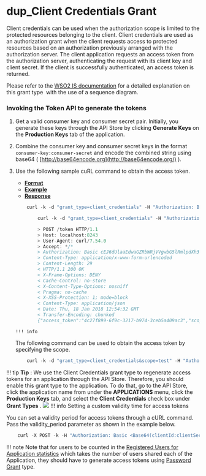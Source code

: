 # dup\_Client Credentials Grant

Client credentials can be used when the authorization scope is limited to the protected resources belonging to the client. Client credentials are used as an authorization grant when the client requests access to protected resources based on an authorization previously arranged with the authorization server. The client application requests an access token from the authorization server, authenticating the request with its client key and client secret. If the client is successfully authenticated, an access token is returned.

Please refer to the [WSO2 IS documentation](https://docs.wso2.com/display/IS540/Client+Credentials+Grant) for a detailed explanation on this grant type  with the use of a sequence diagram.

### Invoking the Token API to generate the tokens

1.  Get a valid consumer key and consumer secret pair. Initially, you generate these keys through the API Store by clicking **Generate Keys** on the **Production Keys** tab of the application.
2.  Combine the consumer key and consumer secret keys in the format `consumer-key:consumer-secret` and encode the combined string using base64 ( [http://base64encode.org](http://base64encode.org/) ).
3.  Use the following sample cuRL command to obtain the access token.

    -   [**Format**](#format)
    -   [**Example**](#example)
    -   [**Response**](#response)

    ``` java
        curl -k -d "grant_type=client_credentials" -H "Authorization: Basic <Base64-encoded-client_key:client_secret>" -H "Content-Type: application/x-www-form-urlencoded" https://localhost:<https-port>/token -v
    ```

    ``` java
            curl -k -d "grant_type=client_credentials" -H "Authorization: Basic cEJ6dUlaaEdwaGZRbWRjVVgwbG5lRmlpdXh3YTo0U0pnV19qTU56aGpIU284OGJuZVhtTnFNMjRh" -H "Content-Type: application/x-www-form-urlencoded" https://localhost:8243/token -v
    ```

    ``` java
            > POST /token HTTP/1.1
            > Host: localhost:8243
            > User-Agent: curl/7.54.0
            > Accept: */*
            > Authorization: Basic cEJ6dUlaaEdwaGZRbWRjVVgwbG5lRmlpdXh3YTo0U0pnV19qTU56aGpIU284OGJuZVhtTnFNMjRh
            > Content-Type: application/x-www-form-urlencoded
            > Content-Length: 29
            < HTTP/1.1 200 OK
            < X-Frame-Options: DENY
            < Cache-Control: no-store
            < X-Content-Type-Options: nosniff
            < Pragma: no-cache
            < X-XSS-Protection: 1; mode=block
            < Content-Type: application/json
            < Date: Thu, 18 Jan 2018 12:54:32 GMT
            < Transfer-Encoding: chunked
            {"access_token":"4c27f899-6f9c-3217-b974-3ceb5a409ac3","scope":"am_application_scope default","token_type":"Bearer","expires_in":723}
    ```

        !!! info
    The following command can be used to obtain the access token by specifying the scope.

    ``` java
        curl -k -d "grant_type=client_credentials&scope=test" -H "Authorization: Basic <ConsumerKey:ConsumerSecret>" -H "Content-Type: application/x-www-form-urlencoded" https://localhost:8243/token
    ```


!!! tip
**Tip** : We use the Client Credentials grant type to regenerate access tokens for an application through the API Store. Therefore, you should enable this grant type to the application. To do that, go to the API Store, click the application name from under the **APPLICATIONS** menu, click the **Production Keys** tab, and select the **Client Credentials** check box under **Grant Types** .
![]({{base_path}}/assets/attachments/126561130/126561131.png)
!!! info
Setting a custom validity time for access tokens

You can set a validity period for access tokens through a cURL command. Pass the validity\_period parameter as shown in the example below.

``` java
    curl -X POST -k -H "Authorization: Basic <Base64(clientId:clientSecret)>" -d "grant_type=client_credentials&validity_period=<custom_validity_time_in_seconds>" -H "Content-Type: application/x-www-form-urlencoded" https://localhost:8243/token -v
```

!!! note
Note that for users to be counted in the [Registered Users for Application statistics](https://docs.wso2.com/display/AM260/Viewing+API+Statistics#ViewingAPIStatistics-topUsers) which takes the number of users shared each of the Application, they should have to generate access tokens using [Password Grant](_Password_Grant_) type.


